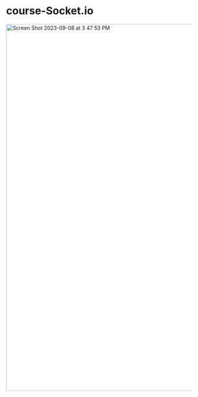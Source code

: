 # course-Socket.io

<img width="997" alt="Screen Shot 2023-09-08 at 3 47 53 PM" src="https://github.com/SouchenOu/course-Socket.io/assets/87101785/4e6a5263-c4b7-410b-8e5c-858b85b4ad39">
